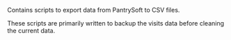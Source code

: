 Contains scripts to export data from PantrySoft to CSV files.

These scripts are primarily written to backup the visits data before cleaning
the current data.